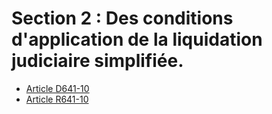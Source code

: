 # Section 2 : Des conditions d'application de la liquidation judiciaire simplifiée.

- [Article D641-10](article-d641-10.md)
- [Article R641-10](article-r641-10.md)
